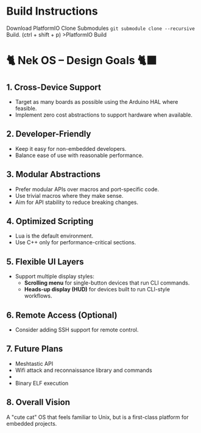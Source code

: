 # Build Instructions
Download PlatformIO
Clone Submodules `git submodule clone --recursive`
Build. (ctrl + shift + p) >PlatformIO Build

# 🐈 Nek OS – Design Goals 🐈‍⬛

## 1. Cross-Device Support
- Target as many boards as possible using the Arduino HAL where feasible.
- Implement zero cost abstractions to support hardware when available.

## 2. Developer-Friendly
- Keep it easy for non-embedded developers.
- Balance ease of use with reasonable performance.

## 3. Modular Abstractions
- Prefer modular APIs over macros and port-specific code.
- Use trivial macros where they make sense.
- Aim for API stability to reduce breaking changes.

## 4. Optimized Scripting
- Lua is the default environment.
- Use C++ only for performance-critical sections.

## 5. Flexible UI Layers
- Support multiple display styles:
  - **Scrolling menu** for single-button devices that run CLI commands.
  - **Heads-up display (HUD)** for devices built to run CLI-style workflows.

## 6. Remote Access (Optional)
- Consider adding SSH support for remote control.

## 7. Future Plans
- Meshtastic API
- Wifi attack and reconnaissance library and commands
- 
- Binary ELF execution


## 8. Overall Vision
A "cute cat" OS that feels familiar to Unix, but is a first-class platform for embedded projects.
